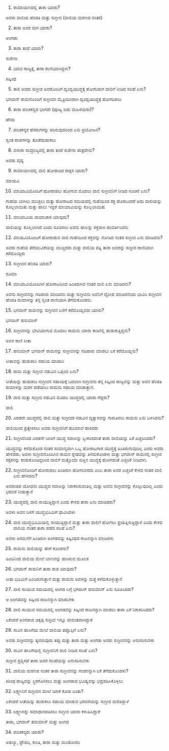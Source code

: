 1) ರಾಮಾಯಣದಲ್ಲಿ ತಾರಾ ಯಾರು?

ಅವಳು ವಾಲಿಯ ಹೆಂಡತಿ ಮತ್ತು ಸುಗ್ರೀವ (ವಾಲಿಯ ಮರಣದ ನಂತರ)

2) ತಾರಾ ಅವರ ಮಗ ಯಾರು?

ಅಂಗಡಾ

3) ತಾರಾ ತಂದೆ ಯಾರು?

ಸುಶೇನಾ

4) ಯಾವ ರಾಜ್ಯಕ್ಕೆ, ತಾರಾ ರಾಣಿಯಾಗಿದ್ದಳು?

ಕಿಷ್ಕಿಂಧ

5) ತಾಲಿ ಅವರು ಸುಗ್ರೀವ ಅವರೊಂದಿಗೆ ದ್ವಂದ್ವಯುದ್ಧಕ್ಕೆ ಹೋಗುವಾಗ ವಾಲಿಗೆ ನೀಡಿದ ಸಲಹೆ ಏನು?

ಭಗವಾನ್ ರಾಮನೊಂದಿಗೆ ಸುಗ್ರೀವನ ಮೈತ್ರಿಯಿಂದಾಗಿ ದ್ವಂದ್ವಯುದ್ಧಕ್ಕೆ ಹೋಗದಿರಲು

6) ತಾರಾ ಪಂಚಕನ್ಯದ ಭಾಗವೇ (ಪೂಜ್ಯ ಐದು ಮಹಿಳೆಯರು)?

ಹೌದು

7) ಪಂಚಕನ್ಯರ ಹೆಸರುಗಳನ್ನು ಪಠಿಸುವುದರಿಂದ ಏನು ಪ್ರಯೋಜನ?

ಸ್ವಂತ ಪಾಪಗಳನ್ನು ತೊಡೆದುಹಾಕಲು

8) ವನಾರಾ ಸಾಮ್ರಾಜ್ಯದಲ್ಲಿ ತಾರಾ ತಂದೆ ಸುಶೇನಾ ಪಾತ್ರವೇನು?

ಅವರು ವೈದ್ಯ

9) ರಾಮಾಯಣದಲ್ಲಿ ವಾಲಿ ಹೋರಾಡಿದ ರಾಕ್ಷಸ ಯಾರು?

ಮಾಯವಿ

10) ಮಾಯಾವಿಯೊಂದಿಗೆ ಹೋರಾಡಲು ಹೋಗುವ ಮೊದಲು ವಾಲಿ ಸುಗ್ರೀವನಿಗೆ ನೀಡಿದ ಸೂಚನೆ ಏನು?

ಗುಹೆಯ ಬಾಗಿಲು ಮುಚ್ಚಲು ಮತ್ತು ಹೋರಾಟದ ಸಮಯದಲ್ಲಿ ಗುಹೆಯಿಂದ ರಕ್ತ ಹೊರಬಂದರೆ ಅದು ವಾಲಿಯನ್ನು ಕೊಲ್ಲಲಾಯಿತು ಮತ್ತು ಹಾಲು ಇದ್ದರೆ ಮಾಯಾವಿಯನ್ನು ಕೊಲ್ಲಲಾಯಿತು

11) ಮಾಯಾವಿಯ ವಾಮಾಚಾರ ಯಾವುದು?

ವಾಲಿಯನ್ನು ಕೊಲ್ಲಲಾಗಿದೆ ಎಂದು ಸೂಚಿಸಲು ಅವನು ಹಾಲನ್ನು ರಕ್ತವಾಗಿ ಪರಿವರ್ತಿಸಿದನು

12) ಮಾಯವಿಯೊಂದಿಗೆ ಹೋರಾಡುವ ವಾಲಿ ಗುಹೆಯಿಂದ ರಕ್ತವನ್ನು ನೋಡಿದ ನಂತರ ಸುಗ್ರೀವ ಏನು ಮಾಡಿದನು?

ಅವರು ಗುಹೆಯ ತೆರೆಯುವಿಕೆಯನ್ನು ಮುಚ್ಚಿದರು ಮತ್ತು ವಾಲಿಯ ಪತ್ನಿ ತಾರಾ ಅವರನ್ನು ಸುಗ್ರೀವ ರಾಣಿಯಾಗಿ ಕರೆದೊಯ್ದರು


13) ಸುಗ್ರೀವನ ಹೆಂಡತಿ ಯಾರು?

ರೂಮಾ

14) ಮಾಯಾವಿಯೊಂದಿಗಿನ ಹೋರಾಟದಿಂದ ಹಿಂತಿರುಗಿದ ನಂತರ ವಾಲಿ ಏನು ಮಾಡಿದನು?

ಅವನು ಸುಗ್ರೀವನನ್ನು ಗಡಿಪಾರು ಮಾಡಿದನು ಮತ್ತು ಸುಗ್ರೀವನು ಅವನಿಗೆ ದ್ರೋಹ ಮಾಡಿದನೆಂದು ಭಾವಿಸಿ ಸುಗ್ರೀವನ ಹೆಂಡತಿ ರುಮಾಳನ್ನು ತನ್ನ ಸ್ವಂತ ರಾಣಿಯಾಗಿ ತೆಗೆದುಕೊಂಡನು.

15) ಭಗವಾನ್ ರಾಮನನ್ನು ಸುಗ್ರೀವನ ಬಳಿಗೆ ಕರೆದೊಯ್ದವರು ಯಾರು?

ಭಗವಾನ್ ಹನುಮಾನ್

16) ಸುಗ್ರೀವನನ್ನು ಭೇಟಿಯಾಗುವ ಮೊದಲು ರಾಮನು ಯಾರು ಕಾಡಿನಲ್ಲಿ ಹುಡುಕುತ್ತಿದ್ದನು?

ಅವನ ರಾಣಿ ಸೀತಾ

17) ಹನುಮಾನ್ ಭಗವಾನ್ ರಾಮನನ್ನು ಸುಗ್ರೀವನನ್ನು ಗಡಿಪಾರು ಮಾಡಲು ಏಕೆ ಕರೆದೊಯ್ದನು?

ಸೀತಾವನ್ನು ಹುಡುಕಲು ಸಹಾಯ ಮಾಡಲು

18) ರಾಮ ಮತ್ತು ಸುಗ್ರೀವ ನಡುವಿನ ಒಪ್ಪಂದ ಏನು?

ಸೀತೆಯನ್ನು ಹುಡುಕಲು ಸುಗ್ರೀವನ ಸಹಾಯಕ್ಕೆ ಬದಲಾಗಿ ಸುಗ್ರೀವನು ತನ್ನ ಕಿಷ್ಕಿಂದ ರಾಜ್ಯವನ್ನು ಮತ್ತು ಅವನ ಹೆಂಡತಿ ರುಮಾಳನ್ನು ಮರಳಿ ಪಡೆಯಲು ರಾಮನು ಸಹಾಯ ಮಾಡುತ್ತಾನೆ.

19) ವಾಲಿ ಮತ್ತು ಸುಗ್ರೀವ ನಡುವಿನ ಮೊದಲ ಯುದ್ಧದಲ್ಲಿ ಯಾರು ಗೆದ್ದರು?

ವಾಲಿ

20) ಎರಡನೇ ಯುದ್ಧದಲ್ಲಿ ವಾಲಿ ಮತ್ತು ಸುಗ್ರೀವರ ನಡುವಿನ ವ್ಯತ್ಯಾಸವನ್ನು ಗುರುತಿಸಲು ರಾಮನು ಏನು ಬಳಸಿದನು?

ವಾಲಿಯಿಂದ ಪ್ರತ್ಯೇಕಿಸಲು ಅವರು ಸುಗ್ರೀವನಿಗೆ ಹೂಮಾಲೆ ಹಾಕಿದರು

21) ಸುಗ್ರೀವನಿಂದ ಎರಡನೇ ಬಾರಿಗೆ ಯುದ್ಧ ಸವಾಲನ್ನು ಸ್ವೀಕರಿಸದಂತೆ ತಾರಾ ವಾಲಿಯನ್ನು ಏಕೆ ಎಚ್ಚರಿಸಿದರು?

ಯುದ್ಧವನ್ನು ಕಳೆದುಕೊಂಡ ನಂತರ ಸಾಮಾನ್ಯವಾಗಿ ಒಬ್ಬ ಹೋರಾಟಗಾರ ಯುದ್ಧಕ್ಕೆ ಹಿಂತಿರುಗುವುದಿಲ್ಲ ಎಂದು ಅವರು ಹೇಳಿದರು. ಅವಳು ಸುಗ್ರೀವನೊಂದಿಗಿನ ರಾಮನ ಸ್ನೇಹವನ್ನು ತಿಳಿದುಕೊಂಡಳು ಮತ್ತು ಭಗವಾನ್ ರಾಮನಲ್ಲಿ ಸುಗ್ರೀವ ರಕ್ಷಕನನ್ನು ಕಂಡುಕೊಂಡಿದ್ದರಿಂದ ವಾಲಿಗೆ ಮತ್ತೊಂದು ಸುತ್ತಿನ ಯುದ್ಧಕ್ಕೆ ಹೋಗದಂತೆ ಎಚ್ಚರಿಕೆ ನೀಡಿದಳು.

22) ಸುಗ್ರೀವನೊಂದಿಗೆ ಹೋರಾಡಲು ಹಿಂತಿರುಗಿ ಹೋಗಬಾರದು ಎಂಬ ತಾರಾ ಅವರ ಎಚ್ಚರಿಕೆ ಕೇಳಿದ ನಂತರ ವಾಲಿ ಏನು ಹೇಳಿದನು?

ಅವರಂತಹ ಯೋಧನು ಯುದ್ಧದ ಸವಾಲನ್ನು ನಿರಾಕರಿಸುವಂತಿಲ್ಲ ಮತ್ತು ಅವನು ಸುಗ್ರೀವನನ್ನು ಕೊಲ್ಲುವುದಿಲ್ಲ ಎಂದು ಭರವಸೆ ನೀಡುತ್ತಾನೆ

23) ಯುದ್ಧದಲ್ಲಿ ವಾಲಿ ಸಾಯುತ್ತಿದ್ದಾನೆ ಎಂದು ಕೇಳಿದ ತಾರಾ ಏನು ಮಾಡಿದರು?

ಅವಳು ಅವನ ಬಳಿಗೆ ಯುದ್ಧಭೂಮಿಗೆ ಧಾವಿಸಿದಳು

24) ವಾಲಿ ಯುದ್ಧಭೂಮಿಯಲ್ಲಿ ಸಾಯುತ್ತಿದ್ದಾನೆ ಮತ್ತು ತಾರಾ ವಾಲಿಗೆ ಹೋಗಲು ಪ್ರಯತ್ನಿಸುತ್ತಿದ್ದಾಳೆ ಎಂದು ಕೇಳಿದ ವಾಲಿಯ ನಂತರ ತಾರಾ ಪಡೆದ ಸಲಹೆ ಏನು?

ಅವಳು ಅರಮನೆಗೆ ಹಿಂತಿರುಗಿ ಅಂಗಡವನ್ನು ಕಿಷ್ಕಿಂಧದ ರಾಜನನ್ನಾಗಿ ಮಾಡಿದಳು

25) ರಾಮನು ವಾಲಿಯನ್ನು ಹೇಗೆ ಕೊಂದನು?

ಹಿಂದಿನಿಂದ ವಾಲಿಯ ಮೇಲೆ ಬಾಣವನ್ನು ಹಾರಿಸುವ ಮೂಲಕ

26) ಭಗವಾನ್ ರಾಮನಿಗೆ ತಾರಾ ಶಾಪ ಯಾವುದು?

ಸೀತಾ ಭೂಮಿಗೆ ಹಿಂದಿರುಗುತ್ತಾನೆ ಮತ್ತು ರಾಮನು ಅವಳನ್ನು ಮತ್ತೆ ಕಳೆದುಕೊಳ್ಳುತ್ತಾನೆ

27) ವಾಲಿ ಸಾಯುವ ಸಮಯದಲ್ಲಿ ಅಂಗದ ಬಗ್ಗೆ ಭಗವಾನ್ ಹನುಮಾನ್ ಏನು ಸೂಚಿಸಿದರು?

ಆ ಅಂಗಡವನ್ನು ಕಿಷ್ಕಿಂದ ರಾಜನನ್ನಾಗಿ ಮಾಡಬೇಕು

28) ವಾಲಿ ಸಾಯುವ ಸಮಯದಲ್ಲಿ ಅಂಗಡವನ್ನು ಕಿಷ್ಕಿಂದ ರಾಜನನ್ನಾಗಿ ಮಾಡಲು ತಾರಾ ಏಕೆ ನಿರಾಕರಿಸಿದರು?

ಏಕೆಂದರೆ ಅಂಗಡಾದ ಚಿಕ್ಕಪ್ಪ ಸುಗ್ರೀವ ಇನ್ನೂ ಜೀವಂತವಾಗಿದ್ದಾರೆ

29) ಸಾವಿನ ಹಾಸಿಗೆಯ ಮೇಲೆ ವಾಲಿಯ ತಪ್ಪೊಪ್ಪಿಗೆ ಏನು?

ಅವರು ಸುಗ್ರೀವನನ್ನು ತ್ಯಜಿಸುವುದು ತಪ್ಪು ಮತ್ತು ತಾರಾ ಮತ್ತು ಅಂಗಡಾ ಅವರು ಸುಗ್ರೀವನನ್ನು ಅನುಸರಿಸಬೇಕು

30) ಸಾವಿನ ಹಾಸಿಗೆಯಲ್ಲಿ ಸುಗ್ರೀವನಿಗೆ ವಾಲಿ ನೀಡಿದ ಸಲಹೆ ಏನು?

ಸುಗ್ರೀವ ಪ್ರಶ್ನಿಸದೆ ತಾರಾ ಅವರ ಸಲಹೆಯನ್ನು ಅನುಸರಿಸಬೇಕು

31) ವಾಲಿಯ ಮರಣದ ನಂತರ ತಾರಾ ಸುಗ್ರೀವನನ್ನು ಗಂಡನನ್ನಾಗಿ ಏಕೆ ತೆಗೆದುಕೊಂಡಳು?

ಕಿಶಿಂಧ ರಾಜ್ಯವನ್ನು ಸ್ಥಿರಗೊಳಿಸಲು ಮತ್ತು ಅಂಗಡಾದ ಭವಿಷ್ಯವನ್ನು ಭದ್ರಪಡಿಸಿಕೊಳ್ಳಲು

32) ಲಕ್ಷ್ಮಣನಿಗೆ ಸುಗ್ರೀವನ ಮೇಲೆ ಯಾಕೆ ಕೋಪ ಬಂತು?

ಏಕೆಂದರೆ ಸೀತೆಯನ್ನು ಹುಡುಕಲು ಸಹಾಯ ಮಾಡುವ ಭರವಸೆಯನ್ನು ಸುಗ್ರೀವ ಮರೆತಿದ್ದಾಳೆ

33) ಲಕ್ಷ್ಮಣನನ್ನು ಸಮಾಧಾನಪಡಿಸಲು ಸುಗ್ರೀವ ಯಾರು ಕಳುಹಿಸಿದ್ದಾರೆ

ತಾರಾ, ಭಗವಾನ್ ಹನುಮಾನ್ ಮತ್ತು ಅಂಗದ

34) ಪಂಚಕನ್ಯರು ಯಾರು?

ಅಹಲ್ಯಾ, ದ್ರೌಪದಿ, ಕುಂತಿ, ತಾರಾ ಮತ್ತು ಮಂಡೋದರಿ
